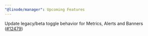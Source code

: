 ```yaml
---
"@linode/manager": Upcoming Features
---
```


Update legacy/beta toggle behavior for Metrics, Alerts and Banners ([#12479](https://github.com/linode/manager/pull/12479))
